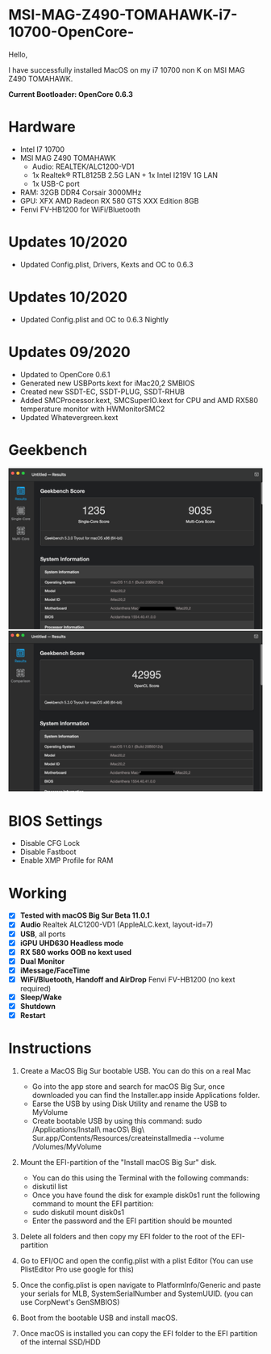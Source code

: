 # MSI-MAG-Z490-TOMAHAWK-i7-10700-OpenCore-

Hello,

I have successfully installed MacOS on my i7 10700 non K on MSI MAG Z490 TOMAHAWK.

**Current Bootloader: OpenCore 0.6.3**

# Hardware

- Intel I7 10700
- MSI MAG Z490 TOMAHAWK
	- Audio: REALTEK/ALC1200-VD1
	- 1x Realtek® RTL8125B 2.5G LAN + 1x Intel I219V 1G LAN
	- 1x USB-C port
- RAM: 32GB DDR4 Corsair 3000MHz
- GPU: XFX AMD Radeon RX 580 GTS XXX Edition 8GB
- Fenvi FV-HB1200 for WiFi/Bluetooth 

# Updates 10/2020

- Updated Config.plist, Drivers, Kexts and OC to 0.6.3

# Updates 10/2020

- Updated Config.plist and OC to 0.6.3 Nightly 

# Updates 09/2020

- Updated to OpenCore 0.6.1
- Generated new USBPorts.kext for iMac20,2 SMBIOS
- Created new SSDT-EC, SSDT-PLUG, SSDT-RHUB
- Added SMCProcessor.kext, SMCSuperIO.kext for CPU and AMD RX580 temperature monitor with HWMonitorSMC2
- Updated Whatevergreen.kext

# Geekbench

![Geekbench Score with OC](Geekbench/Geekbench.png)
![Geekbench Score with OC](Geekbench/Geekbench2.png)


# BIOS Settings

- Disable CFG Lock
- Disable Fastboot 
- Enable XMP Profile for RAM

# Working

- [x] **Tested with macOS Big Sur Beta 11.0.1**
- [x] **Audio** Realtek ALC1200-VD1 (AppleALC.kext, layout-id=7)
- [x] **USB**, all ports
- [x] **iGPU UHD630 Headless mode**
- [x] **RX 580 works OOB no kext used**
- [x] **Dual Monitor**
- [x] **iMessage/FaceTime**
- [x] **WiFi/Bluetooth, Handoff and AirDrop** Fenvi FV-HB1200 (no kext required)
- [x] **Sleep/Wake**
- [x] **Shutdown**
- [x] **Restart**

# Instructions

1. Create a MacOS Big Sur bootable USB. You can do this on a real Mac
 	 - Go into the app store and search for macOS Big Sur, once downloaded you can find the Installer.app inside Applications folder.
   - Earse the USB by using Disk Utility and rename the USB to MyVolume
   - Create bootable USB by using this command: sudo /Applications/Install\ macOS\ Big\ Sur.app/Contents/Resources/createinstallmedia --volume /Volumes/MyVolume
  
2. Mount the EFI-partition of the "Install macOS Big Sur" disk.
   - You can do this using the Terminal with the following commands:
   - diskutil list
   - Once you have found the disk for example disk0s1 runt the following command to mount the EFI partition:
   - sudo diskutil mount disk0s1
   - Enter the password and the EFI partition should be mounted 
   
3. Delete all folders and then copy my EFI folder to the root of the EFI-partition
4. Go to EFI/OC and open the config.plist with a plist Editor (You can use PlistEditor Pro use google for this)
5. Once the config.plist is open navigate to PlatformInfo/Generic and paste your serials for MLB, SystemSerialNumber and SystemUUID. (you can use CorpNewt's GenSMBIOS)
6. Boot from the bootable USB and install macOS.
7. Once macOS is installed you can copy the EFI folder to the EFI partition of the internal SSD/HDD
